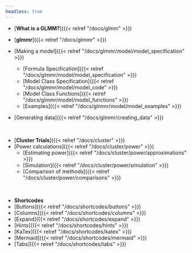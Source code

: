 ```yaml
---
headless: true
---
```


- [**What is a GLMM?**]({{< relref "/docs/glmm" >}})

- [**glmmr**]({{< relref "/docs/glmmr" >}})
- [Making a model]({{< relref "/docs/glmmr/model/model_specification" >}})
  - [Formula Specification]({{< relref "/docs/glmmr/model/model_specification" >}})
  - [Model Class Specification]({{< relref "/docs/glmmr/model/model_code" >}})
  - [Model Class Functions]({{< relref "/docs/glmmr/model/model_functions" >}})
  - [Examples]({{< relref "/docs/glmmr/model/model_examples" >}})
- [Generating data]({{< relref "/docs/glmmr/creating_data" >}})
<br />

- [**Cluster Trials**]({{< relref "/docs/cluster" >}})
- [Power calculations]({{< relref "/docs/cluster/power" >}})
  - [Estimating power]({{< relref "/docs/cluster/power/approximations" >}})
  - [Simulation]({{< relref "/docs/cluster/power/simulation" >}})
  - [Comparison of methods]({{< relref "/docs/cluster/power/comparisons" >}})
<br />



- **Shortcodes**
- [Buttons]({{< relref "/docs/shortcodes/buttons" >}})
- [Columns]({{< relref "/docs/shortcodes/columns" >}})
- [Expand]({{< relref "/docs/shortcodes/expand" >}})
- [Hints]({{< relref "/docs/shortcodes/hints" >}})
- [KaTex]({{< relref "/docs/shortcodes/katex" >}})
- [Mermaid]({{< relref "/docs/shortcodes/mermaid" >}})
- [Tabs]({{< relref "/docs/shortcodes/tabs" >}})
<br />
